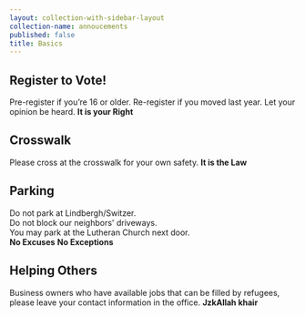 ```yaml
---
layout: collection-with-sidebar-layout
collection-name: annoucements
published: false
title: Basics
---
```

## Register to Vote! 
Pre-register if you’re 16 or older. Re-register if you moved last year. Let your opinion be heard. **It is your Right**

## Crosswalk
Please cross at the crosswalk for your own safety. **It is the Law**

## Parking
Do not park at Lindbergh/Switzer.  
Do not block our neighbors' driveways.  
You may park at the Lutheran Church next door.  
**No Excuses** **No Exceptions**

## Helping Others
Business owners who have available jobs that can be filled by refugees, please leave your contact information in the office. **JzkAllah khair**

